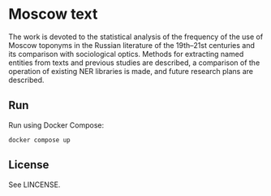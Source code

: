 # Moscow text

The work is devoted to the statistical analysis of the frequency of the use of Moscow toponyms in the Russian literature of the 19th–21st centuries and its comparison with sociological optics. Methods for extracting named entities from texts and previous studies are described, a comparison of the operation of existing NER libraries is made, and future research plans are described.

## Run

Run using Docker Compose:

```
docker compose up
```

## License

See LINCENSE.

